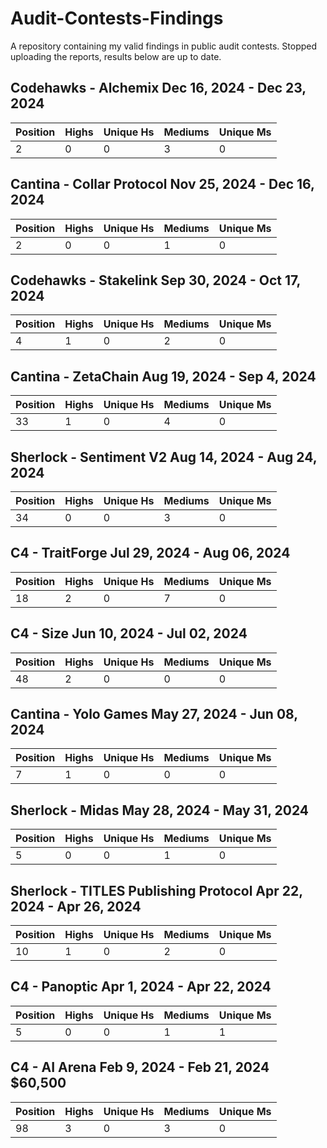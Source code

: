 # Audit-Contests-Findings
A repository containing my valid findings in public audit contests.
Stopped uploading the reports, results below are up to date.

## Codehawks - Alchemix Dec 16, 2024 - Dec 23, 2024

| Position | Highs | Unique Hs | Mediums | Unique Ms |
|---|---|---|---|---|
| 2 | 0 | 0 | 3 | 0 |

## Cantina - Collar Protocol Nov 25, 2024 - Dec 16, 2024

| Position | Highs | Unique Hs | Mediums | Unique Ms |
|---|---|---|---|---|
| 2 | 0 | 0 | 1 | 0 |

## Codehawks - Stakelink Sep 30, 2024 - Oct 17, 2024

| Position | Highs | Unique Hs | Mediums | Unique Ms |
|---|---|---|---|---|
| 4 | 1 | 0 | 2 | 0 |

## Cantina - ZetaChain Aug 19, 2024 - Sep 4, 2024

| Position | Highs | Unique Hs | Mediums | Unique Ms |
|---|---|---|---|---|
| 33 | 1 | 0 | 4 | 0 |

## Sherlock - Sentiment V2 Aug 14, 2024 - Aug 24, 2024

| Position | Highs | Unique Hs | Mediums | Unique Ms |
|---|---|---|---|---|
| 34 | 0 | 0 | 3 | 0 |

## C4 - TraitForge Jul 29, 2024 - Aug 06, 2024

| Position | Highs | Unique Hs | Mediums | Unique Ms |
|---|---|---|---|---|
| 18 | 2 | 0 | 7 | 0 |

## C4 - Size Jun 10, 2024 - Jul 02, 2024

| Position | Highs | Unique Hs | Mediums | Unique Ms |
|---|---|---|---|---|
| 48 | 2 | 0 | 0 | 0 |

## Cantina - Yolo Games May 27, 2024 - Jun 08, 2024

| Position | Highs | Unique Hs | Mediums | Unique Ms |
|---|---|---|---|---|
| 7 | 1 | 0 | 0 | 0 |

## Sherlock - Midas May 28, 2024 - May 31, 2024

| Position | Highs | Unique Hs | Mediums | Unique Ms |
|---|---|---|---|---|
| 5 | 0 | 0 | 1 | 0 |

## Sherlock - TITLES Publishing Protocol Apr 22, 2024 - Apr 26, 2024

| Position | Highs | Unique Hs | Mediums | Unique Ms |
|---|---|---|---|---|
| 10 | 1 | 0 | 2 | 0 |

## C4 - Panoptic Apr 1, 2024 - Apr 22, 2024 

| Position | Highs | Unique Hs | Mediums | Unique Ms |
|---|---|---|---|---|
| 5 | 0 | 0 | 1 | 1 |

## C4 - AI Arena Feb 9, 2024 - Feb 21, 2024 $60,500

| Position | Highs | Unique Hs | Mediums | Unique Ms |
|---|---|---|---|---|
| 98 | 3 | 0 | 3 | 0 |
